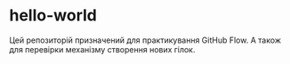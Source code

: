 # hello-world
Цей репозиторій призначений для практикування GitHub Flow. А також для перевірки механізму створення нових гілок.
